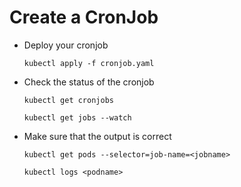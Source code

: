# Create a CronJob

- Deploy your cronjob

  ```kubectl apply -f cronjob.yaml```

- Check the status of the cronjob

  ```kubectl get cronjobs```

  ```kubectl get jobs --watch```

- Make sure that the output is correct
  
  ```kubectl get pods --selector=job-name=<jobname>```

  ```kubectl logs <podname>```
